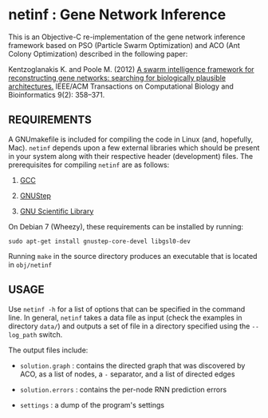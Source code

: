 netinf : Gene Network Inference
====================================

This is an Objective-C re-implementation of the gene network inference
framework based on PSO (Particle Swarm Optimization) and ACO (Ant
Colony Optimization) described in the following paper:

Kentzoglanakis K. and Poole M. (2012) [A swarm intelligence framework
for reconstructing gene networks: searching for biologically plausible
architectures.](http://eprints.port.ac.uk/4889/) IEEE/ACM Transactions
on Computational Biology and Bioinformatics 9(2): 358–371.


## REQUIREMENTS

A GNUmakefile is included for compiling the code in Linux (and,
hopefully, Mac). `netinf` depends upon a few external libraries which
should be present in your system along with their respective header
(development) files. The prerequisites for compiling `netinf` are as
follows:

1. [GCC](http://gcc.gnu.org)

2. [GNUStep](http://www.gnustep.org/)

3. [GNU Scientific Library](http://www.gnu.org/software/gsl)


On Debian 7 (Wheezy), these requirements can be installed by running:

   `sudo apt-get install gnustep-core-devel libgsl0-dev`

Running `make` in the source directory produces an executable that is
located in `obj/netinf`


## USAGE

Use `netinf -h` for a list of options that can be specified in the
command line. In general, `netinf` takes a data file as input (check
the examples in directory `data/`) and outputs a set of file in a
directory specified using the `--log_path` switch. 

The output files include:

* `solution.graph` : contains the directed graph that was discovered
       by ACO, as a list of nodes, a `-` separator, and a list of
       directed edges

* `solution.errors` : contains the per-node RNN prediction errors

* `settings` : a dump of the program's settings

